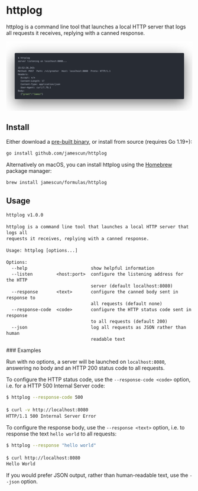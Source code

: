 # httplog

httplog is a command line tool that launches a local HTTP server that logs all requests it receives, replying with a canned response.

<img src="extra/screenshot.png" width="678" alt="screenshot of httplog">

## Install

Either download a [pre-built binary](https://github.com/jamescun/httplog/releases), or install from source (requires Go 1.19+):

```sh
go install github.com/jamescun/httplog
```

Alternatively on macOS, you can install httplog using the [Homebrew](https://brew.sh) package manager:

```sh
brew install jamescun/formulas/httplog
```

## Usage

```
httplog v1.0.0

httplog is a command line tool that launches a local HTTP server that logs all
requests it receives, replying with a canned response.

Usage: httplog [options...]

Options:
  --help                        show helpful information
  --listen         <host:port>  configure the listening address for the HTTP
                                server (default localhost:8080)
  --response       <text>       configure the canned body sent in response to
                                all requests (default none)
  --response-code  <code>       configure the HTTP status code sent in response
                                to all requests (default 200)
  --json                        log all requests as JSON rather than human
                                readable text
```

### Examples

Run with no options, a server will be launched on `localhost:8080`, answering no body and an HTTP 200 status code to all requests.

To configure the HTTP status code, use the `--response-code <code>` option, i.e. for a HTTP 500 Internal Server code:

```sh
$ httplog --response-code 500

$ curl -v http://localhost:8080
HTTP/1.1 500 Internal Server Error
```

To configure the response body, use the `--response <text>` option, i.e. to response the text `hello world` to all requests:

```sh
$ httplog --response "hello world"

$ curl http://localhost:8080
Hello World
```

If you would prefer JSON output, rather than human-readable text, use the `--json` option.
